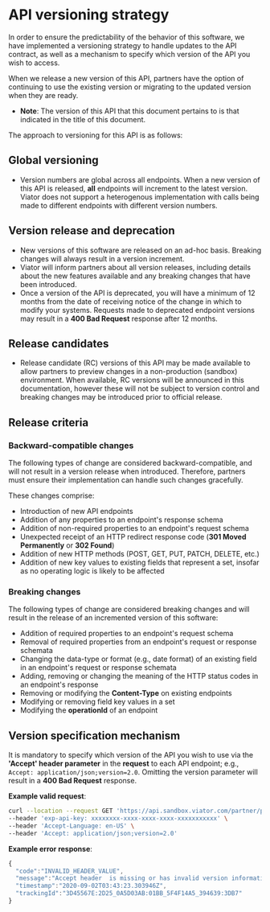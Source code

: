 # API versioning strategy

In order to ensure the predictability of the behavior of this software, we have implemented a versioning strategy to handle updates to the API contract, as well as a mechanism to specify which version of the API you wish to access.

When we release a new version of this API, partners have the option of continuing to use the existing version or migrating to the updated version when they are ready.

  - **Note**: The version of this API that this document pertains to is that indicated in the title of this document.

The approach to versioning for this API is as follows:

## Global versioning

- Version numbers are global across all endpoints. When a new version of this API is released, **all** endpoints will increment to the latest version. Viator does not support a heterogenous implementation with calls being made to different endpoints with different version numbers.

## Version release and deprecation

- New versions of this software are released on an ad-hoc basis. Breaking changes will always result in a version increment.
- Viator will inform partners about all version releases, including details about the new features available and any breaking changes that have been introduced.
- Once a version of the API is deprecated, you will have a minimum of 12 months from the date of receiving notice of the change in which to modify your systems. Requests made to deprecated endpoint versions may result in a **400 Bad Request** response after 12 months.

## Release candidates

- Release candidate (RC) versions of this API may be made available to allow partners to preview changes in a non-production (sandbox) environment. When available, RC versions will be announced in this documentation, however these will not be subject to version control and breaking changes may be introduced prior to official release.

## Release criteria

### Backward-compatible changes

The following types of change are considered backward-compatible, and will not result in a version release when introduced. Therefore, partners must ensure their implementation can handle such changes gracefully. 

These changes comprise:

  - Introduction of new API endpoints
  - Addition of any properties to an endpoint's response schema
  - Addition of non-required properties to an endpoint's request schema
  - Unexpected receipt of an HTTP redirect response code (**301 Moved Permanently** or **302 Found**)
  - Addition of new HTTP methods (POST, GET, PUT, PATCH, DELETE, etc.)
  - Addition of new key values to existing fields that represent a set, insofar as no operating logic is likely to be affected

### Breaking changes

The following types of change are considered breaking changes and will result in the release of an incremented version of this software:

 - Addition of required properties to an endpoint's request schema
 - Removal of required properties from an endpoint's request or response schemata
 - Changing the data-type or format (e.g., date format) of an existing field in an endpoint's request or response schemata
 - Adding, removing or changing the meaning of the HTTP status codes in an endpoint's response
 - Removing or modifying the **Content-Type** on existing endpoints
 - Modifying or removing field key values in a set
 - Modifying the **operationId** of an endpoint

## Version specification mechanism

It is mandatory to specify which version of the API you wish to use via the **'Accept' header parameter** in the **request** to each API endpoint; e.g.,  `Accept: application/json;version=2.0`. Omitting the version parameter will result in a **400 Bad Request** response.

**Example valid request**:

```bash
curl --location --request GET 'https://api.sandbox.viator.com/partner/products/modified-since?cursor=MTU5MjM1NTM0MXwxMTM5ODZQNA==' \
--header 'exp-api-key: xxxxxxxx-xxxx-xxxx-xxxx-xxxxxxxxxxx' \
--header 'Accept-Language: en-US' \
--header 'Accept: application/json;version=2.0'
```

**Example error response**:

```javascript
{
  "code":"INVALID_HEADER_VALUE",
  "message":"Accept header  is missing or has invalid version information",
  "timestamp":"2020-09-02T03:43:23.303946Z",
  "trackingId":"3D45567E:2D25_0A5D03AB:01BB_5F4F14A5_394639:3DB7"
}
```